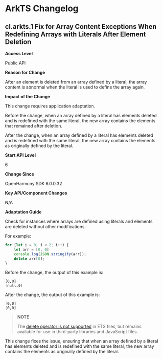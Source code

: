 # ArkTS Changelog

## cl.arkts.1 Fix for Array Content Exceptions When Redefining Arrays with Literals After Element Deletion

**Access Level**

Public API

**Reason for Change**

After an element is deleted from an array defined by a literal, the array content is abnormal when the literal is used to define the array again.

**Impact of the Change**

This change requires application adaptation.

Before the change, when an array defined by a literal has elements deleted and is redefined with the same literal, the new array contains the elements that remained after deletion.

After the change, when an array defined by a literal has elements deleted and is redefined with the same literal, the new array contains the elements as originally defined by the literal.

**Start API Level**

6

**Change Since**

OpenHarmony SDK 6.0.0.32

**Key API/Component Changes**

N/A

**Adaptation Guide**

Check for instances where arrays are defined using literals and elements are deleted without other modifications.

For example:

```typescript
for (let i = 0; i < 2; i++) {
    let arr = [0, 0]
    console.log(JSON.stringify(arr));
    delete arr[0];
}
```

Before the change, the output of this example is:

```
[0,0]
[null,0]
```

After the change, the output of this example is:

```
[0,0]
[0,0]
```

> **NOTE**
> 
> The [delete operator is not supported](../../../application-dev/quick-start/typescript-to-arkts-migration-guide.md#delete-operator-is-not-supported) in ETS files, but remains available for use in third-party libraries and JavaScript files.

This change fixes the issue, ensuring that when an array defined by a literal has elements deleted and is redefined with the same literal, the new array contains the elements as originally defined by the literal.
